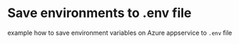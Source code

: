 # Save environments to .env file

example how to save environment variables on Azure appservice to `.env` file